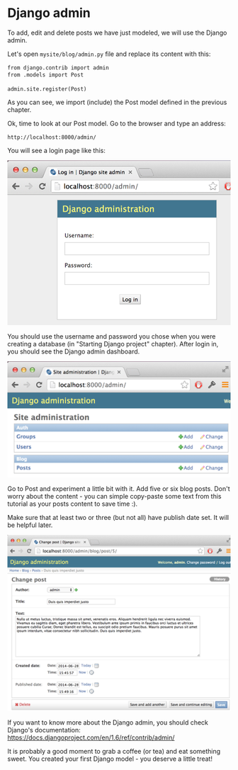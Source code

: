 # Django admin

To add, edit and delete posts we have just modeled, we will use the Django admin.

Let's open `mysite/blog/admin.py` file and replace its content with this:

    from django.contrib import admin
    from .models import Post

    admin.site.register(Post)

As you can see, we import (include) the Post model defined in the previous chapter.

Ok, time to look at our Post model. Go to the browser and type an address:

    http://localhost:8000/admin/

You will see a login page like this:

![Login page](images/login_page.png)

You should use the username and password you chose when you were creating a database (in "Starting Django project" chapter). After login in, you should see the Django admin dashboard.

![Django admin](images/django_admin.png)

Go to Post and experiment a little bit with it. Add five or six blog posts. Don't worry about the content - you can simple copy-paste some text from this tutorial as your posts content to save time :).

Make sure that at least two or three (but not all) have publish date set. It will be helpful later.

![Django admin](images/edit_post.png)

If you want to know more about the Django admin, you should check Django's documentation: https://docs.djangoproject.com/en/1.6/ref/contrib/admin/

It is probably a good moment to grab a coffee (or tea) and eat something sweet. You created your first Django model - you deserve a little treat!


